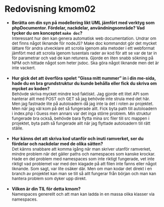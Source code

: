 ---
---

# Redovisning kmom02

<div id="submission_preview" class="paper user_content enhanced">
    <ul>
<li>
<strong>Berätta om din syn på modellering likt UML jämfört med verktyg som phpDocumentor. Fördelar, nackdelar, användningsområde? Vad tycker du om konceptet&nbsp;<code>make doc</code>?<br></strong><span style="font-size: 10pt;">Interessant hur den kan genera automatisk web documentation. Undrar om det finns något liknande för nodeJS? Make doc kommandot gör det mycket lättare för andra utvecklare att scrolla igenom alla metoder i ett webformat jämfört med att scrolla igenom tusentals rader av kod för att se var de tar in för parametrar och vad de kan retunera. Gjorde en liten snabb sökning på NPM och hittade något som heter jsdoc. Ska göra något liknande men det är inte vackert.<br></span><strong><br></strong>
</li>
<li>
<strong>Hur gick det att överföra spelet “Gissa mitt nummer” in i din me-sida, hade du en bra grundstruktur du kunde behålla eller fick du skriva om mycket av koden?<br></strong><span style="font-size: 10pt;">Behövde skriva mycket mindre kod faktiskt. Jag gjorde ett litet API som hanterar allt med POST och GET så jag behövde inte strula med det här. Men jag fastnade lite på autoloadern då jag inte la det i roten av projektet. Men när jag väl kom på det så fungerade allt. Fick byta path till autoloadern i index.php i Guess men annars var det inga större problem. Min struktur fungerade bra också, behövde bara flytta mina src filer till src mappen i projektet, byta path så fungerade allt när jag flyttade autoloadern till rätt ställe.<br></span><strong><br></strong>
</li>
<li>
<strong>Hur känns det att skriva kod utanför och inuti ramverket, ser du fördelar och nackdelar med de olika sätten?<br></strong><span style="font-size: 10pt;">Det känns snabbare att komma igång när man skriver utanför ramverket, mindre problem när det gäller paths och namespaces som kanske krockar. Hade en del problem med namespaces som inte riktigt fungerade, vet inte riktigt vad problemet var med den klagade på att filen inte fanns eller något liknande. Som sagt, var lite osäker där. Men om man kodar det direkt i en branch av projektet kan man se till så allt fungerar från början och man kan hantera problem som dyker upp direkt.<br></span><strong><br></strong>
</li>
<li>
<strong>Vilken är din TIL för detta kmom?<br></strong><span style="font-size: 10pt;">Namespaces generellt och att man kan ladda in en massa olika klasser via namespaces.</span><strong><br></strong>
</li>
</ul>
  </div>
